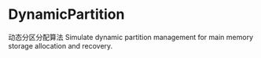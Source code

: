 # DynamicPartition
动态分区分配算法     Simulate dynamic partition management for main memory storage allocation and recovery.
